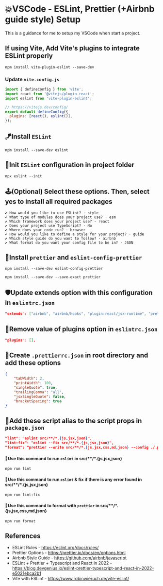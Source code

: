 # 💥VSCode - ESLint, Prettier (+Airbnb guide style) Setup

This is a guidance for me to setup my VSCode when start a project. 

## If using Vite, Add Vite's plugins to integrate ESLint properly

```
npm install vite-plugin-eslint --save-dev
```

### Update `vite.config.js`

```javascript
import { defineConfig } from 'vite';
import react from '@vitejs/plugin-react';
import eslint from 'vite-plugin-eslint';

// https://vitejs.dev/config/
export default defineConfig({
  plugins: [react(), eslint()],
});
```


## 🪁Install `ESLint`

```
npm install --save-dev eslint
```

## 🎐Init `ESLint` configuration in project folder

```
npx eslint --init
```

## 🕹️(Optional) Select these options. Then, select yes to install all required packages 

```
✔️ How would you like to use ESLint? · style       
✔️ What type of modules does your project use? · esm
✔️ Which framework does your project use? · react
✔️ Does your project use TypeScript? · No
✔️ Where does your code run? · browser
✔️ How would you like to define a style for your project? · guide
✔️ Which style guide do you want to follow? · airbnb
✔️ What format do you want your config file to be in? · JSON
```

## 🎀Install `prettier` and `eslint-config-prettier`

```
npm install --save-dev eslint-config-prettier
```

```
npm install --save-dev --save-exact prettier
```

## 🛡️Update extends option with this configuration in `eslintrc.json`

```json
"extends": ["airbnb", "airbnb/hooks", "plugin:react/jsx-runtime", "prettier"],
```

## 🧵Remove value of plugins option in `eslintrc.json`

```json
"plugins": [],
```

## 👾Create `.prettierrc.json` in root directory and add these options

```json
{
    "tabWidth": 2,
    "printWidth": 100,
    "singleQuote": true,
    "trailingComma": "all",
    "jsxSingleQuote": false,
    "bracketSpacing": true
}
```

## 📮Add these script alias to the script props in `package.json`

```json
"lint": "eslint src/**/*.{js,jsx,json}",
"lint:fix": "eslint --fix src/**/*.{js,jsx,json}",
"format": "prettier --write src/**/*.{js,jsx,css,md,json} --config ./.prettierrc.json"
```

#### 📍Use this command to run `eslint` in src/**/*.{js,jsx,json}

```
npm run lint
```

#### 📍Use this command to run `eslint` & fix if there is any error found in src/**/*.{js,jsx,json}

```
npm run lint:fix
```

#### 📍Use this command to format with `prettier` in src/**/*.{js,jsx,css,md,json}

```
npm run format
```


## References
* ESLint Rules - https://eslint.org/docs/rules/
* Prettier Options - https://prettier.io/docs/en/options.html
* Airbnb Style Guide - https://github.com/airbnb/javascript
* ESLint + Prettier + Typescript and React in 2022 - https://blog.devgenius.io/eslint-prettier-typescript-and-react-in-2022-e5021ebca2b1
* Vite with ESLint - https://www.robinwieruch.de/vite-eslint/
